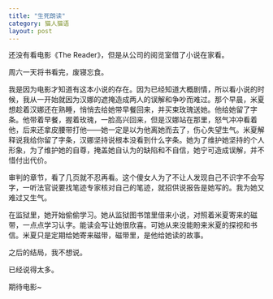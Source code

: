 ```yaml
---
title: "生死朗读"
category: 猫人猫语
layout: post
---
```

还没有看电影《The Reader》，但是从公司的阅览室借了小说在家看。

周六一天将书看完，废寝忘食。

我是因为电影才知道有这本小说的存在。因为已经知道大概剧情，所以看小说的时候，我从一开始就因为汉娜的遮掩造成两人的误解和争吵而难过。那个早晨，米夏想趁着汉娜还在熟睡，悄悄去给她带早餐回来，并买束玫瑰送她。他给她留了字条。他带着早餐，握着玫瑰，一脸高兴回来，但是汉娜站在那里，怒气冲冲看着他，后来还拿皮腰带打他——她一定是以为他离她而去了，伤心失望生气。米夏解释说我给你留了字条，汉娜坚持说根本没看到什么字条。她为了维护她坚持的个人形象，为了维护她的自尊，掩盖她自认为的缺陷和不自信，她宁可造成误解，并不惜付出代价。

审判的章节，看了几页就不忍再看。这个傻女人为了不让人发现自己不识字不会写字，一听法官说要找笔迹专家核对自己的笔迹，就招供说报告是她写的。我为她又难过又生气。

在监狱里，她开始偷偷学习。她从监狱图书馆里借来小说，对照着米夏寄来的磁带，一点点学习认字。能读会写让她很欣喜。可她从来没能盼来米夏的探视和书信。米夏只是定期给她寄来磁带，磁带里，是他给她读的故事。

之后的结局，我不想说。

已经说得太多。

期待电影~

